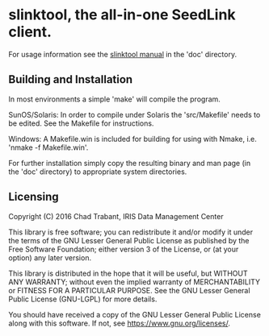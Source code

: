 
# slinktool, the all-in-one SeedLink client.

For usage information see the [slinktool manual](doc/slinktool.md)
in the 'doc' directory.

## Building and Installation

In most environments a simple 'make' will compile the program.
 
SunOS/Solaris:
In order to compile under Solaris the 'src/Makefile' needs to be edited.
See the Makefile for instructions.

Windows:
A Makefile.win is included for building for using with Nmake, i.e.
'nmake -f Makefile.win'.
 
For further installation simply copy the resulting binary and man page
(in the 'doc' directory) to appropriate system directories.

## Licensing

Copyright (C) 2016 Chad Trabant, IRIS Data Management Center

This library is free software; you can redistribute it and/or modify
it under the terms of the GNU Lesser General Public License as
published by the Free Software Foundation; either version 3 of the
License, or (at your option) any later version.

This library is distributed in the hope that it will be useful, but
WITHOUT ANY WARRANTY; without even the implied warranty of
MERCHANTABILITY or FITNESS FOR A PARTICULAR PURPOSE.  See the GNU
Lesser General Public License (GNU-LGPL) for more details.

You should have received a copy of the GNU Lesser General Public
License along with this software.
If not, see <https://www.gnu.org/licenses/>.
